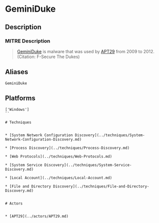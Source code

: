 
# GeminiDuke

## Description

### MITRE Description

> [GeminiDuke](https://attack.mitre.org/software/S0049) is malware that was used by [APT29](https://attack.mitre.org/groups/G0016) from 2009 to 2012. (Citation: F-Secure The Dukes)

## Aliases

```
GeminiDuke
```

## Platforms

```
['Windows']
``

# Techniques


* [System Network Configuration Discovery](../techniques/System-Network-Configuration-Discovery.md)

* [Process Discovery](../techniques/Process-Discovery.md)
    
* [Web Protocols](../techniques/Web-Protocols.md)
    
* [System Service Discovery](../techniques/System-Service-Discovery.md)
    
* [Local Account](../techniques/Local-Account.md)
    
* [File and Directory Discovery](../techniques/File-and-Directory-Discovery.md)
    

# Actors


* [APT29](../actors/APT29.md)

